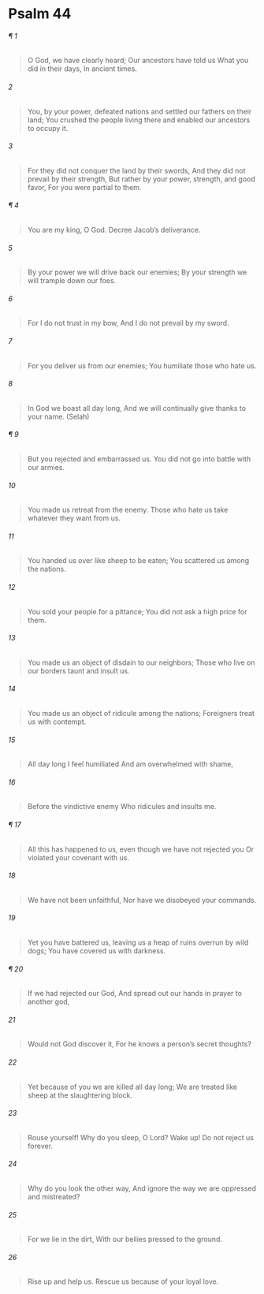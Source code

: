 # Psalm 44
###### ¶ 1
> O God, we have clearly heard;
> Our ancestors have told us
> What you did in their days,
> In ancient times.
###### 2
> You, by your power, defeated nations and settled our fathers on their land;
> You crushed the people living there and enabled our ancestors to occupy it.
###### 3
> For they did not conquer the land by their swords,
> And they did not prevail by their strength,
> But rather by your power, strength, and good favor,
> For you were partial to them.
###### ¶ 4
> You are my king, O God.
> Decree Jacob’s deliverance.
###### 5
> By your power we will drive back our enemies;
> By your strength we will trample down our foes.
###### 6
> For I do not trust in my bow,
> And I do not prevail by my sword.
###### 7
> For you deliver us from our enemies;
> You humiliate those who hate us.
###### 8
> In God we boast all day long,
> And we will continually give thanks to your name. (Selah)
###### ¶ 9
> But you rejected and embarrassed us.
> You did not go into battle with our armies.
###### 10
> You made us retreat from the enemy.
> Those who hate us take whatever they want from us.
###### 11
> You handed us over like sheep to be eaten;
> You scattered us among the nations.
###### 12
> You sold your people for a pittance;
> You did not ask a high price for them.
###### 13
> You made us an object of disdain to our neighbors;
> Those who live on our borders taunt and insult us.
###### 14
> You made us an object of ridicule among the nations;
> Foreigners treat us with contempt.
###### 15
> All day long I feel humiliated
> And am overwhelmed with shame,
###### 16
> Before the vindictive enemy
> Who ridicules and insults me.
###### ¶ 17
> All this has happened to us, even though we have not rejected you
> Or violated your covenant with us.
###### 18
> We have not been unfaithful,
> Nor have we disobeyed your commands.
###### 19
> Yet you have battered us, leaving us a heap of ruins overrun by wild dogs;
> You have covered us with darkness.
###### ¶ 20
> If we had rejected our God,
> And spread out our hands in prayer to another god,
###### 21
> Would not God discover it,
> For he knows a person’s secret thoughts?
###### 22
> Yet because of you we are killed all day long;
> We are treated like sheep at the slaughtering block.
###### 23
> Rouse yourself! Why do you sleep, O Lord?
> Wake up! Do not reject us forever.
###### 24
> Why do you look the other way,
> And ignore the way we are oppressed and mistreated?
###### 25
> For we lie in the dirt,
> With our bellies pressed to the ground.
###### 26
> Rise up and help us.
> Rescue us because of your loyal love.
